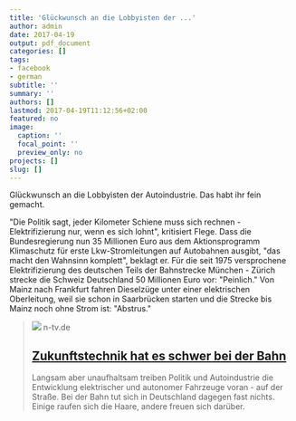 ```yaml
---
title: 'Glückwunsch an die Lobbyisten der ...'
author: admin
date: 2017-04-19
output: pdf_document
categories: []
tags:
- facebook
- german
subtitle: ''
summary: ''
authors: []
lastmod: 2017-04-19T11:12:56+02:00
featured: no
image:
  caption: ''
  focal_point: ''
  preview_only: no
projects: []
slug: []
---
```

Glückwunsch an die Lobbyisten der Autoindustrie. Das habt ihr fein gemacht. 

"Die Politik sagt, jeder Kilometer Schiene muss sich rechnen - Elektrifizierung nur, wenn es sich lohnt", kritisiert Flege. Dass die Bundesregierung nun 35 Millionen Euro aus dem Aktionsprogramm Klimaschutz für erste Lkw-Stromleitungen auf Autobahnen ausgibt, "das macht den Wahnsinn komplett", beklagt er. Für die seit 1975 versprochene Elektrifizierung des deutschen Teils der Bahnstrecke München - Zürich strecke die Schweiz Deutschland 50 Millionen Euro vor: "Peinlich." Von Mainz nach Frankfurt fahren Dieselzüge unter einer elektrischen Oberleitung, weil sie schon in Saarbrücken starten und die Strecke bis Mainz noch ohne Strom ist: "Abstrus."
> [![](https://bilder3.n-tv.de/img/incoming/crop19796862/7121327138-cImg_16_9-w1200/imago68689024h.jpg)](http://www.n-tv.de/wirtschaft/Zukunftstechnik-hat-es-schwer-bei-der-Bahn-article19796841.html)
> n-tv.de
> ## [Zukunftstechnik hat es schwer bei der Bahn](http://www.n-tv.de/wirtschaft/Zukunftstechnik-hat-es-schwer-bei-der-Bahn-article19796841.html)
>
>Langsam aber unaufhaltsam treiben Politik und Autoindustrie die Entwicklung elektrischer und autonomer Fahrzeuge voran - auf der Straße. Bei der Bahn tut sich in Deutschland dagegen fast nichts. Einige raufen sich die Haare, andere freuen sich darüber.

